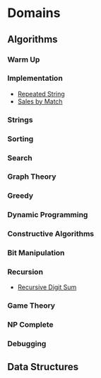 # Domains

## Algorithms

### Warm Up

### Implementation

* [Repeated String](../src/problems/algorithms/repeated-string)
* [Sales by Match](../src/problems//algorithms/sales-by-match)

### Strings

### Sorting

### Search

### Graph Theory

### Greedy

### Dynamic Programming

### Constructive Algorithms

### Bit Manipulation

### Recursion

* [Recursive Digit Sum](../src/domains/algorithms/recursion/recursive-digit-sum)

### Game Theory

### NP Complete

### Debugging

## Data Structures